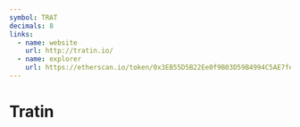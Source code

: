 ```yaml
---
symbol: TRAT
decimals: 8
links:
  - name: website
    url: http://tratin.io/
  - name: explorer
    url: https://etherscan.io/token/0x3EB55D5B22Ee0f9B03D59B4994C5AE7fe811bE92
---
```


# Tratin
